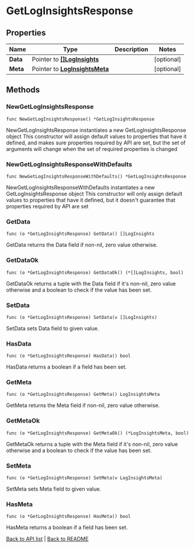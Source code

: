# GetLogInsightsResponse

## Properties

Name | Type | Description | Notes
------------ | ------------- | ------------- | -------------
**Data** | Pointer to [**[]LogInsights**](LogInsights.md) |  | [optional] 
**Meta** | Pointer to [**LogInsightsMeta**](LogInsightsMeta.md) |  | [optional] 

## Methods

### NewGetLogInsightsResponse

`func NewGetLogInsightsResponse() *GetLogInsightsResponse`

NewGetLogInsightsResponse instantiates a new GetLogInsightsResponse object
This constructor will assign default values to properties that have it defined,
and makes sure properties required by API are set, but the set of arguments
will change when the set of required properties is changed

### NewGetLogInsightsResponseWithDefaults

`func NewGetLogInsightsResponseWithDefaults() *GetLogInsightsResponse`

NewGetLogInsightsResponseWithDefaults instantiates a new GetLogInsightsResponse object
This constructor will only assign default values to properties that have it defined,
but it doesn't guarantee that properties required by API are set

### GetData

`func (o *GetLogInsightsResponse) GetData() []LogInsights`

GetData returns the Data field if non-nil, zero value otherwise.

### GetDataOk

`func (o *GetLogInsightsResponse) GetDataOk() (*[]LogInsights, bool)`

GetDataOk returns a tuple with the Data field if it's non-nil, zero value otherwise
and a boolean to check if the value has been set.

### SetData

`func (o *GetLogInsightsResponse) SetData(v []LogInsights)`

SetData sets Data field to given value.

### HasData

`func (o *GetLogInsightsResponse) HasData() bool`

HasData returns a boolean if a field has been set.

### GetMeta

`func (o *GetLogInsightsResponse) GetMeta() LogInsightsMeta`

GetMeta returns the Meta field if non-nil, zero value otherwise.

### GetMetaOk

`func (o *GetLogInsightsResponse) GetMetaOk() (*LogInsightsMeta, bool)`

GetMetaOk returns a tuple with the Meta field if it's non-nil, zero value otherwise
and a boolean to check if the value has been set.

### SetMeta

`func (o *GetLogInsightsResponse) SetMeta(v LogInsightsMeta)`

SetMeta sets Meta field to given value.

### HasMeta

`func (o *GetLogInsightsResponse) HasMeta() bool`

HasMeta returns a boolean if a field has been set.


[Back to API list](../README.md#documentation-for-api-endpoints) | [Back to README](../README.md)
